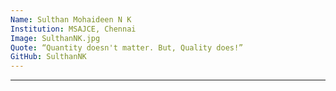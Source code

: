 ```yaml
---
Name: Sulthan Mohaideen N K
Institution: MSAJCE, Chennai
Image: SulthanNK.jpg
Quote: “Quantity doesn't matter. But, Quality does!”
GitHub: SulthanNK
---
```

---
